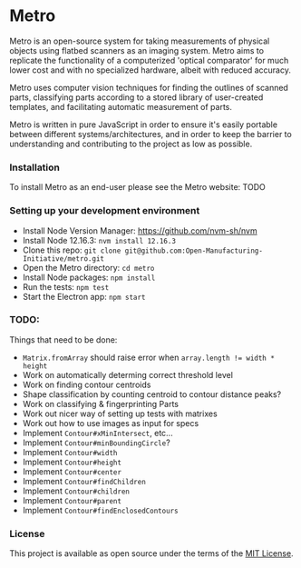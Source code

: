 # Metro

Metro is an open-source system for taking measurements of physical objects using flatbed scanners as an imaging system. Metro aims to replicate the functionality of a computerized 'optical comparator' for much lower cost and with no specialized hardware, albeit with reduced accuracy.

Metro uses computer vision techniques for finding the outlines of scanned parts, classifying parts according to a stored library of user-created templates, and facilitating automatic measurement of parts.

Metro is written in pure JavaScript in order to ensure it's easily portable between different systems/architectures, and in order to keep the barrier to understanding and contributing to the project as low as possible.

### Installation

To install Metro as an end-user please see the Metro website: TODO

### Setting up your development environment

- Install Node Version Manager: https://github.com/nvm-sh/nvm
- Install Node 12.16.3: `nvm install 12.16.3`
- Clone this repo: `git clone git@github.com:Open-Manufacturing-Initiative/metro.git`
- Open the Metro directory: `cd metro`
- Install Node packages: `npm install`
- Run the tests: `npm test`
- Start the Electron app: `npm start`

### TODO:

Things that need to be done:
- `Matrix.fromArray` should raise error when `array.length != width * height`
- Work on automatically determing correct threshold level
- Work on finding contour centroids
- Shape classification by counting centroid to contour distance peaks?
- Work on classifying & fingerprinting Parts
- Work out nicer way of setting up tests with matrixes
- Work out how to use images as input for specs
- Implement `Contour#xMinIntersect`, etc...
- Implement `Contour#minBoundingCircle`?
- Implement `Contour#width`
- Implement `Contour#height`
- Implement `Contour#center`
- Implement `Contour#findChildren`
- Implement `Contour#children`
- Implement `Contour#parent`
- Implement `Contour#findEnclosedContours`


### License

This project is available as open source under the terms of the [MIT License](http://opensource.org/licenses/MIT).